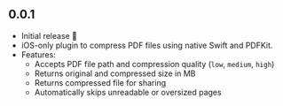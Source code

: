 ## 0.0.1

- Initial release 🎉
- iOS-only plugin to compress PDF files using native Swift and PDFKit.
- Features:
  - Accepts PDF file path and compression quality (`low`, `medium`, `high`)
  - Returns original and compressed size in MB
  - Returns compressed file for sharing
  - Automatically skips unreadable or oversized pages

